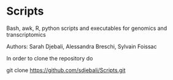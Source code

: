 # Scripts
Bash, awk, R, python scripts and executables for genomics and transcriptomics

Authors: Sarah Djebali, Alessandra Breschi, Sylvain Foissac

In order to clone the repository do

git clone https://github.com/sdjebali/Scripts.git
